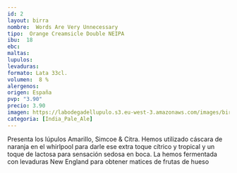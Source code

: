 ```yaml
---
id: 2
layout: birra
nombre:  Words Are Very Unnecessary
tipo:  Orange Creamsicle Double NEIPA
ibu:  18
ebc:
maltas: 
lupulos: 
levaduras: 
formato: Lata 33cl.
volumen:  8 %
alergenos: 
origen: España
pvp: "3.90"
precio: 3.90
imagen: https://labodegadellupulo.s3.eu-west-3.amazonaws.com/images/birras/words.jpg 
categoria: [India_Pale_Ale]
---
```

Presenta los lúpulos Amarillo, Simcoe & Citra. Hemos utilizado cáscara de naranja en el whirlpool para darle ese extra toque cítrico y tropical y un toque de lactosa para sensación sedosa en boca. La hemos fermentada con levaduras New England para obtener matices de frutas de hueso


























